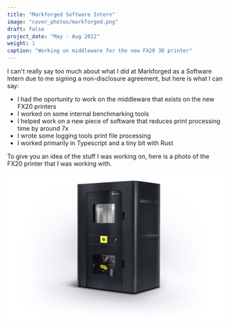 ```yaml
---
title: "Markforged Software Intern"
image: "cover_photos/markforged.png"
draft: false
project_date: "May - Aug 2022"
weight: 1
caption: "Working on middleware for the new FX20 3D printer"
---
```


I can't really say too much about what I did at Markforged as a Software Intern due to me signing a non-disclosure agreement, but here is what I can say:

- I had the oportunity to work on the middleware that exists on the new FX20 printers
- I worked on some internal benchmarking tools
- I helped work on a new piece of software that reduces print processing time by around 7x
- I wrote some logging tools print file processing
- I worked primarily in Typescript and a tiny bit with Rust

To give you an idea of the stuff I was working on, here is a photo of the FX20 printer that I was working with. 

![FX20](fx20.jpg)
